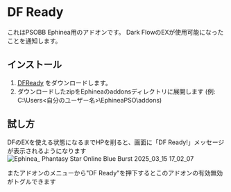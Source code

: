 # DF Ready
これはPSOBB Ephinea用のアドオンです。
Dark FlowのEXが使用可能になったことを通知します。

## インストール
1. [DFReady](https://github.com/ephinea-teapot/psobb-DFReady/archive/refs/tags/v0.0.2.zip) をダウンロードします。
2. ダウンロードしたzipをEphineaのaddonsディレクトリに展開します (例: C:\Users\<自分のユーザー名>\EphineaPSO\addons)

## 試し方
DFのEXを使える状態になるまでHPを削ると、画面に「DF Ready!」メッセージが表示されるようになります
![Ephinea_ Phantasy Star Online Blue Burst 2025_03_15 17_02_07](https://github.com/user-attachments/assets/b9e27269-533b-4aed-8b57-1194296add05)

またアドオンのメニューから"DF Ready"を押下するとこのアドオンの有効無効がトグルできます
